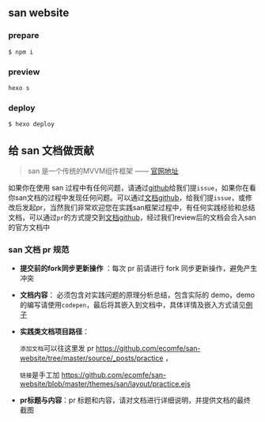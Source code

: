 san website
------------

### prepare

```
$ npm i
```

### preview

```
hexo s
```


### deploy

```
$ hexo deploy
```





给 san 文档做贡献
------------


> san 是一个传统的MVVM组件框架    —— [官网地址](https://ecomfe.github.io/san/)

如果你在使用 san 过程中有任何问题，请通过[github](https://github.com/ecomfe/san)给我们提`issue`，如果你在看你san文档的过程中发现任何问题。可以通过[文档github](https://github.com/ecomfe/san-website)，给我们提`issue`，或修改后发起pr，当然我们非常欢迎您在实践san框架过程中，有任何实践经验和总结文档，可以通过`pr`的方式提交到[文档github](https://github.com/ecomfe/san-website)，经过我们review后的文档会合入san的官方文档中

### san 文档 pr 规范

- **提交前的fork同步更新操作** ：每次 pr 前请进行 fork 同步更新操作，避免产生冲突

- **文档内容**： 必须包含对实践问题的原理分析总结，包含实际的 demo，demo 的编写请使用`codepen`，最后将其嵌入到文档中，具体详情及嵌入方式请见[例子](https://github.com/ecomfe/san)

- **实践类文档项目路径**：

  `添加文档`可以往这里发 pr https://github.com/ecomfe/san-website/tree/master/source/_posts/practice ，

  `链接`是手工加 https://github.com/ecomfe/san-website/blob/master/themes/san/layout/practice.ejs

- **pr标题与内容**：pr 标题和内容，请对文档进行详细说明，并提供文档的最终截图
